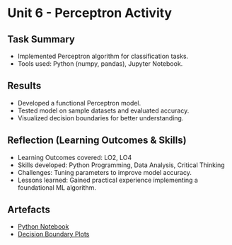 # Unit 6 - Perceptron Activity

## Task Summary
- Implemented Perceptron algorithm for classification tasks.
- Tools used: Python (numpy, pandas), Jupyter Notebook.

## Results
- Developed a functional Perceptron model.
- Tested model on sample datasets and evaluated accuracy.
- Visualized decision boundaries for better understanding.

## Reflection (Learning Outcomes & Skills)
- Learning Outcomes covered: LO2, LO4
- Skills developed: Python Programming, Data Analysis, Critical Thinking
- Challenges: Tuning parameters to improve model accuracy.
- Lessons learned: Gained practical experience implementing a foundational ML algorithm.

## Artefacts
- [Python Notebook](../../artefacts/perceptron_activity.ipynb)
- [Decision Boundary Plots](../../artefacts/perceptron_plots.png)
